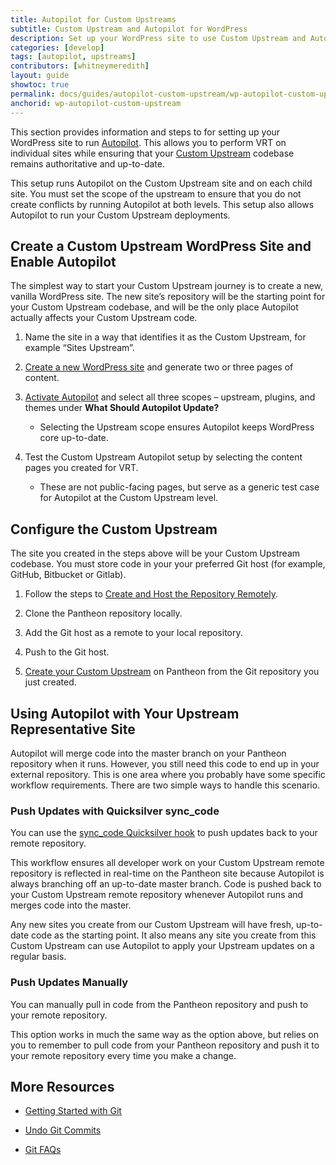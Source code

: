 ```yaml
---
title: Autopilot for Custom Upstreams
subtitle: Custom Upstream and Autopilot for WordPress 
description: Set up your WordPress site to use Custom Upstream and Autopilot.
categories: [develop]
tags: [autopilot, upstreams]
contributors: [whitneymeredith]
layout: guide
showtoc: true
permalink: docs/guides/autopilot-custom-upstream/wp-autopilot-custom-upstream
anchorid: wp-autopilot-custom-upstream
---
```


This section provides information and steps to for setting up your WordPress site to run [Autopilot](/guides/autopilot). This allows you to perform VRT on individual sites while ensuring that your [Custom Upstream](/guides/custom-upstream) codebase remains authoritative and up-to-date.

This setup runs Autopilot on the Custom Upstream site and on each child site. You must set the scope of the upstream to ensure that you do not create conflicts by running Autopilot at both levels. This setup also allows Autopilot to run your Custom Upstream deployments.


## Create a Custom Upstream WordPress Site and Enable Autopilot

The simplest way to start your Custom Upstream journey is to create a new, vanilla WordPress site. The new site’s repository will be the starting point for your Custom Upstream codebase, and will be the only place Autopilot actually affects your Custom Upstream code. 

1. Name the site in a way that identifies it as the Custom Upstream, for example “Sites Upstream”.

1. [Create a new WordPress site](/create-sites#create-a-site) and generate two or three pages of content.

1. [Activate Autopilot](/guides/autopilot/enable-autopilot/#enable-autopilot) and select all three scopes – upstream, plugins, and themes under **What Should Autopilot Update?** 

    - Selecting the Upstream scope ensures Autopilot keeps WordPress core up-to-date.

1. Test the Custom Upstream Autopilot setup by selecting the content pages you created for VRT.  

    - These are not public-facing pages, but serve as a generic test case for Autopilot at the Custom Upstream level.


## Configure the Custom Upstream

The site you created in the steps above will be your Custom Upstream codebase. You must store code in your your preferred Git host (for example, GitHub, Bitbucket or Gitlab).  

1. Follow the steps to [Create and Host the Repository Remotely](/guides/custom-upstream/create-custom-upstream#create-and-host-the-repository-remotely).

1. Clone the Pantheon repository locally.

1. Add the Git host as a remote to your local repository.

1. Push to the Git host.

1. [Create your Custom Upstream](/guides/custom-upstream/create-custom-upstream#connect-repository-to-pantheon) on Pantheon from the Git repository you just created.


## Using Autopilot with Your Upstream Representative Site

Autopilot will merge code into the master branch on your Pantheon repository when it runs. However, you still need this code to end up in your external repository. This is one area where you probably have some specific workflow requirements. There are two simple ways to handle this scenario.

### Push Updates with Quicksilver sync_code

You can use the [sync_code Quicksilver hook](/quicksilver#hooks) to push updates back to your remote repository.

This workflow ensures all developer work on your Custom Upstream remote repository is reflected in real-time on the Pantheon site because Autopilot is always branching off an up-to-date master branch. Code is pushed back to your Custom Upstream remote repository whenever Autopilot runs and merges code into the master.

Any new sites you create from our Custom Upstream will have fresh, up-to-date code as the starting point. It also means any site you create from this Custom Upstream can use Autopilot to apply your Upstream updates on a regular basis.

### Push Updates Manually

You can manually pull in code from the Pantheon repository and push to your remote repository.

This option works in much the same way as the option above, but relies on you to remember to pull code from your Pantheon repository and push it to your remote repository every time you make a change.

## More Resources

- [Getting Started with Git](/git)

- [Undo Git Commits](/undo-commits)

- [Git FAQs](/git-faq)